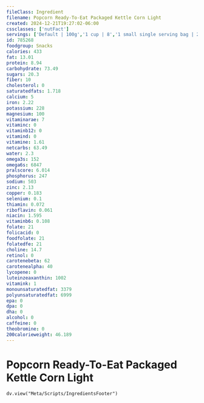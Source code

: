 ```yaml
---
fileClass: Ingredient
filename: Popcorn Ready-To-Eat Packaged Kettle Corn Light
created: 2024-12-21T19:27:02-06:00
cssclasses: ['nutFact']
servings: ['Default | 100g','1 cup | 8','1 small single serving bag | 28','1 medium single serving bag | 57','1 large single serving bag | 85','1 single serving bag, nfs | 57','1 kernel | 0']
id: 785268
foodgroup: Snacks
calories: 433
fat: 13.01
protein: 8.94
carbohydrate: 73.49
sugars: 20.3
fiber: 10
cholesterol: 0
saturatedfats: 1.718
calcium: 5
iron: 2.22
potassium: 228
magnesium: 100
vitaminarae: 7
vitaminc: 0
vitaminb12: 0
vitamind: 0
vitamine: 1.61
netcarbs: 63.49
water: 2.3
omega3s: 152
omega6s: 6847
pralscore: 6.014
phosphorus: 247
sodium: 503
zinc: 2.13
copper: 0.183
selenium: 0.1
thiamin: 0.072
riboflavin: 0.061
niacin: 1.595
vitaminb6: 0.108
folate: 21
folicacid: 0
foodfolate: 21
folatedfe: 21
choline: 14.7
retinol: 0
carotenebeta: 62
carotenealpha: 40
lycopene: 0
luteinzeaxanthin: 1002
vitamink: 1
monounsaturatedfat: 3379
polyunsaturatedfat: 6999
epa: 0
dpa: 0
dha: 0
alcohol: 0
caffeine: 0
theobromine: 0
200calorieweight: 46.189
---
```


# Popcorn Ready-To-Eat Packaged Kettle Corn Light

```dataviewjs
dv.view("Meta/Scripts/IngredientsFooter")
```